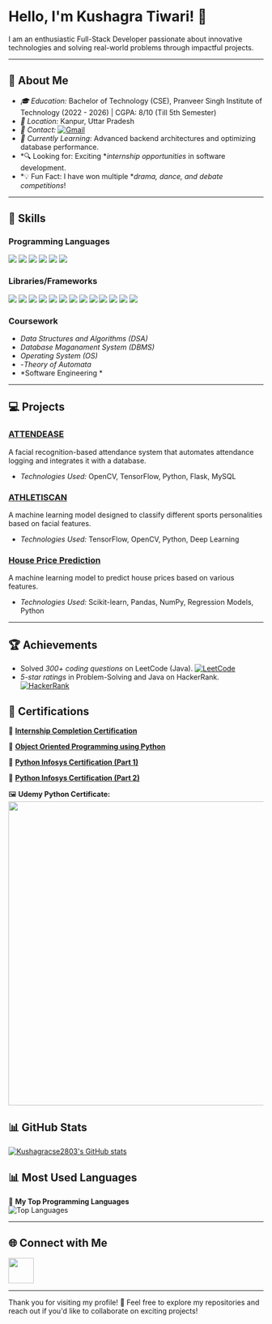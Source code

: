 # Hello, I'm Kushagra Tiwari! 👋

I am an enthusiastic Full-Stack Developer passionate about innovative technologies and solving real-world problems through impactful projects.

---

## 🌟 About Me
- *🎓 Education:* Bachelor of Technology (CSE), Pranveer Singh Institute of Technology (2022 - 2026) | CGPA: 8/10 (Till 5th Semester)
- *📍 Location:* Kanpur, Uttar Pradesh
- *👋 Contact:* [![Gmail](https://img.shields.io/badge/-Gmail-D14836?style=flat-square&logo=gmail&logoColor=white)](mailto:kushagracse.techai@gmail.com)
- *🌱 Currently Learning*: Advanced backend architectures and optimizing database performance.  
- *🔍 Looking for: Exciting **internship opportunities* in software development.  
- *💡 Fun Fact: I have won multiple **drama, dance, and debate competitions*!  
---

## 🚀 Skills

### Programming Languages
<p>  
  <img src="https://img.shields.io/badge/-Java-007396?style=for-the-badge&logo=java&logoColor=white">  
  <img src="https://img.shields.io/badge/-Python-3776AB?style=for-the-badge&logo=python&logoColor=white">    
  <img src="https://img.shields.io/badge/-HTML5-E34F26?style=for-the-badge&logo=html5&logoColor=white">  
  <img src="https://img.shields.io/badge/-CSS3-1572B6?style=for-the-badge&logo=css3&logoColor=white">  
  <img src="https://img.shields.io/badge/-JavaScript-F7DF1E?style=for-the-badge&logo=javascript&logoColor=black">  
  <img src="https://img.shields.io/badge/-SQL-4479A1?style=for-the-badge&logo=MySQL&logoColor=white">   
  
</p>  


### Libraries/Frameworks
<p>  
  <img src="https://img.shields.io/badge/-SQLite-003B57?style=for-the-badge&logo=sqlite&logoColor=white">  
  <img src="https://img.shields.io/badge/-MySQL-4479A1?style=for-the-badge&logo=mysql&logoColor=white">  
  <img src="https://img.shields.io/badge/-Django-092E20?style=for-the-badge&logo=django&logoColor=white">  
  <img src="https://img.shields.io/badge/-Tkinter-ffcc00?style=for-the-badge&logo=python&logoColor=black">  
  <img src="https://img.shields.io/badge/-Machine%20Learning-FF6F00?style=for-the-badge&logo=opencv&logoColor=white">  
  <img src="https://img.shields.io/badge/-Pandas-150458?style=for-the-badge&logo=pandas&logoColor=white">  
  <img src="https://img.shields.io/badge/-NumPy-013243?style=for-the-badge&logo=numpy&logoColor=white">  
  <img src="https://img.shields.io/badge/-Scikit%20Learn-F7931E?style=for-the-badge&logo=scikitlearn&logoColor=black">  
  <img src="https://img.shields.io/badge/-TensorFlow-FF6F00?style=for-the-badge&logo=tensorflow&logoColor=white">  
  <img src="https://img.shields.io/badge/-PyTorch-EE4C2C?style=for-the-badge&logo=pytorch&logoColor=white">  
  <img src="https://img.shields.io/badge/-OpenCV-5C3EE8?style=for-the-badge&logo=opencv&logoColor=white"> 
  <img src="https://img.shields.io/badge/-Git-F05032?style=for-the-badge&logo=git&logoColor=white">  
  <img src="https://img.shields.io/badge/-VSCode-007ACC?style=for-the-badge&logo=visual-studio-code&logoColor=white">  
</p>  


### Coursework
- *Data Structures and Algorithms (DSA)*
- *Database Maganament System (DBMS)*
- *Operating System (OS)*
- -*Theory of Automata*
- *Software Engineering *
---
## 💻 Projects

### [ATTENDEASE](https://github.com/yourusername/Attendease)
A facial recognition-based attendance system that automates attendance logging and integrates it with a database.  
- *Technologies Used:* OpenCV, TensorFlow, Python, Flask, MySQL  

### [ATHLETISCAN](https://github.com/yourusername/Athletiscan)
A machine learning model designed to classify different sports personalities based on facial features.  
- *Technologies Used:* TensorFlow, OpenCV, Python, Deep Learning  

### [House Price Prediction](https://github.com/yourusername/House-Price-Prediction)
A machine learning model to predict house prices based on various features.  
- *Technologies Used:* Scikit-learn, Pandas, NumPy, Regression Models, Python 

---

## 🏆 Achievements
- Solved *300+ coding questions* on LeetCode (Java). [![LeetCode](https://img.shields.io/badge/LeetCode-%23FFA116.svg?style=flat-square&logo=leetcode&logoColor=white)](https://leetcode.com/u/kushagra_tiwari2803)
- *5-star ratings* in Problem-Solving and Java on HackerRank. [![HackerRank](https://img.shields.io/badge/-HackerRank-2EC866?style=flat-square&logo=HackerRank&logoColor=white)](https://www.hackerrank.com/profile/CSAI_1520095)

## 📜 Certifications  

📜 **[Internship Completion Certification](https://drive.google.com/drive/u/0/folders/1-55XjwMwP_QG2yGygYwK_HS1bNlpG9LK)**  

📜 **[Object Oriented Programming using Python](https://drive.google.com/file/d/1rlPEhGVQWgXm__Ckj-RI3ejXPIUUF5BB/view?usp=drive_link)**  

📜 **[Python Infosys Certification (Part 1)](https://drive.google.com/file/d/1xgV8GKB1qinWrRbCxY08PzIAh0VwbvOB/view?usp=drive_link)**  

📜 **[Python Infosys Certification (Part 2)](https://drive.google.com/file/d/1OsMOlwCx7KcjOAH7IiaKyiIOLthErD9r/view?usp=drive_link)**  

🖼️ **Udemy Python Certificate:**  
<img src="https://drive.google.com/uc?export=view&id=1BJHDyrK-V80lgDlnFu1MJrOXOYoXwgei" width="600px">  

## 📊 GitHub Stats  

[![Kushagracse2803's GitHub stats](https://github-readme-stats.vercel.app/api?username=Kushagracse2803)](https://github.com/Kushagracse2803)
## 📊 Most Used Languages  

🎯 **My Top Programming Languages**  
![Top Languages](https://github-readme-stats.vercel.app/api/top-langs/?username=Kushagracse2803&layout=compact&theme=tokyonight&langs_count=8&hide=css,html&include_langs=Java,Python,C)

---

## 🌐 Connect with Me
  <img src="https://img.shields.io/badge/Portfolio-000?style=for-the-badge&logo=web&logoColor=white" height="50">
</a>

---

Thank you for visiting my profile! 🌟 Feel free to explore my repositories and reach out if you'd like to collaborate on exciting projects!
